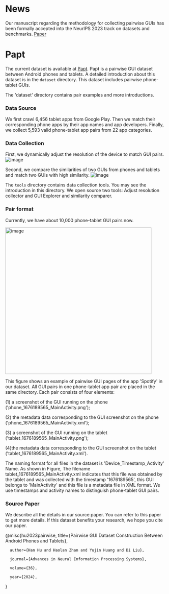 # News

Our manuscript regarding the methodology for collecting pairwise GUIs has been formally accepted into the NeurIPS 2023 track on datasets and benchmarks. 
[Paper](https://proceedings.neurips.cc/paper_files/paper/2023/file/bc4cff0b37ccab13e98b6128d89ca172-Paper-Datasets_and_Benchmarks.pdf)

# Papt

The current dataset is available at [Papt](https://drive.google.com/drive/folders/1a7IuofYFwntbjFkIjWDE05qvMFJGXtyF?usp=drive_link).
Papt is a pairwise GUI dataset between Android phones and tablets. A detailed introduction about this dataset is in the `dataset` directory.
This dataset includes pairwise phone-tablet GUIs.


The 'dataset' directory contains pair examples and more introductions.

### Data Source

We first crawl 6,456 tablet apps from Google Play.
Then we match their corresponding phone apps by their app names and app developers.
Finally, we collect 5,593 valid phone-tablet app pairs from 22 app categories.

### Data Collection

First, we dynamically adjust the resolution of the device to match GUI pairs.
![image](https://user-images.githubusercontent.com/9078829/222718086-7af79fdb-0537-4d7a-9277-cd7ea7e10205.png)

Second, we compare the similarities of two GUIs from phones and tablets and match two GUIs with high similarity.
![image](https://user-images.githubusercontent.com/9078829/222718147-98d1c20e-84dc-4913-8a6a-74867bd490a0.png)

The `tools` directory contains data collection tools. You may see the introduction in this directory.
We open source two tools: Adjust resolution collector and GUI Explorer and similarity comparer.

### Pair format

Currently, we have about 10,000 phone-tablet GUI pairs now.

<img width="459" alt="image" src="https://user-images.githubusercontent.com/9078829/222717542-07412c06-6393-4046-b03a-8de0af488ca7.png">

This figure shows an example of pairwise GUI pages of the app 'Spotify' in our dataset.
All GUI pairs in one phone-tablet app pair are placed in the same directory.
Each pair consists of four elements:

(1) a screenshot of the GUI running on the phone ('phone_1676189565_MainActivity.png');

(2) the metadata data corresponding to the GUI screenshot on the phone ('phone_1676189565_MainActivity.xml');

(3) a screenshot of the GUI running on the tablet ('tablet_1676189565_MainActivity.png');

(4)the metadata data corresponding to the GUI screenshot on the tablet ('tablet_1676189565_MainActivity.xml').

The naming format for all files in the dataset is 'Device_Timestamp_Activity' Name.
As shown in Figure, The filename tablet_1676189565_MainActivity.xml indicates that this file was obtained by the tablet and was collected with the timestamp '1676189565', this GUI belongs to 'MainActivity' and this file is a metadata file in XML format.
We use timestamps and activity names to distinguish phone-tablet GUI pairs.

### Source Paper

We describe all the details in our source paper. You can refer to this paper to get more details. If this dataset benefits your research, we hope you cite our paper. 



@misc{hu2023pairwise,
      title={Pairwise GUI Dataset Construction Between Android Phones and Tablets},  
      
      author={Han Hu and Haolan Zhan and Yujin Huang and Di Liu},     
      
      journal={Advances in Neural Information Processing Systems},
      
      volume={36},
      
      year={2024},
      
}
